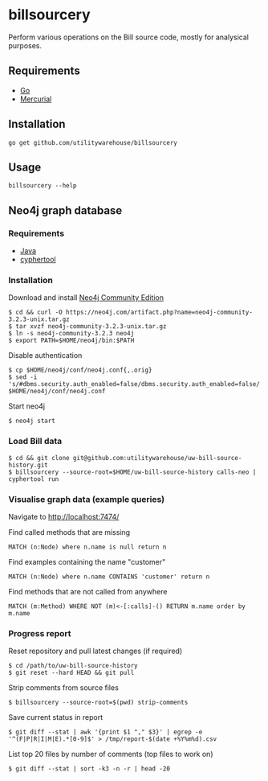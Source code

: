 # billsourcery

Perform various operations on the Bill source code, mostly for analysical purposes.

## Requirements

* [Go](https://golang.org/)
* [Mercurial](https://www.mercurial-scm.org/)

## Installation

    go get github.com/utilitywarehouse/billsourcery

## Usage

    billsourcery --help

## Neo4j graph database

### Requirements

* [Java](https://www.java.com)
* [cyphertool](https://github.com/utilitywarehouse/cyphertool)

### Installation

Download and install [Neo4j Community Edition](https://neo4j.com/download/community-edition/)

    $ cd && curl -O https://neo4j.com/artifact.php?name=neo4j-community-3.2.3-unix.tar.gz
    $ tar xvzf neo4j-community-3.2.3-unix.tar.gz
    $ ln -s neo4j-community-3.2.3 neo4j
    $ export PATH=$HOME/neo4j/bin:$PATH

Disable authentication

    $ cp $HOME/neo4j/conf/neo4j.conf{,.orig}
    $ sed -i 's/#dbms.security.auth_enabled=false/dbms.security.auth_enabled=false/' $HOME/neo4j/conf/neo4j.conf

Start neo4j

    $ neo4j start

### Load Bill data

    $ cd && git clone git@github.com:utilitywarehouse/uw-bill-source-history.git
    $ billsourcery --source-root=$HOME/uw-bill-source-history calls-neo | cyphertool run

### Visualise graph data (example queries)

Navigate to [http://localhost:7474/](http://localhost:7474/)

Find called methods that are missing

    MATCH (n:Node) where n.name is null return n

Find examples containing the name "customer"

    MATCH (n:Node) where n.name CONTAINS 'customer' return n

Find methods that are not called from anywhere

    MATCH (m:Method) WHERE NOT (m)<-[:calls]-() RETURN m.name order by m.name

### Progress report

Reset repository and pull latest changes (if required)

    $ cd /path/to/uw-bill-source-history
    $ git reset --hard HEAD && git pull

Strip comments from source files

    $ billsourcery --source-root=$(pwd) strip-comments

Save current status in report

    $ git diff --stat | awk '{print $1 "," $3}' | egrep -e '^(F|P|R|I|M|E).*[0-9]$' > /tmp/report-$(date +%Y%m%d).csv

List top 20 files by number of comments (top files to work on)

    $ git diff --stat | sort -k3 -n -r | head -20

